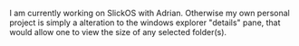 I am currently working on SlickOS with Adrian.
Otherwise my own personal project is simply a alteration to the
windows explorer "details" pane, that would allow one to view the size
of any selected folder(s).
